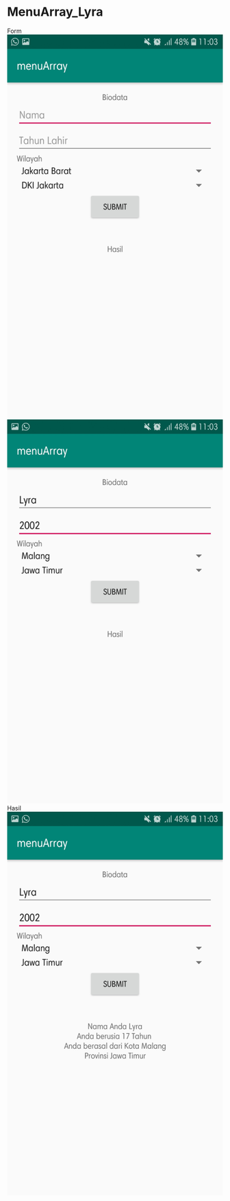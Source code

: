 # MenuArray_Lyra
Form
![alt text](https://github.com/lyrahrtn/MenuArray_Lyra/blob/master/menu1.jpg)
![alt text](https://github.com/lyrahrtn/MenuArray_Lyra/blob/master/menu2.jpg)
Hasil
![alt text](https://github.com/lyrahrtn/MenuArray_Lyra/blob/master/menu3.jpg)

